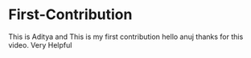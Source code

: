 # First-Contribution
This is Aditya and
This is my first contribution
hello anuj thanks for this video. Very Helpful
